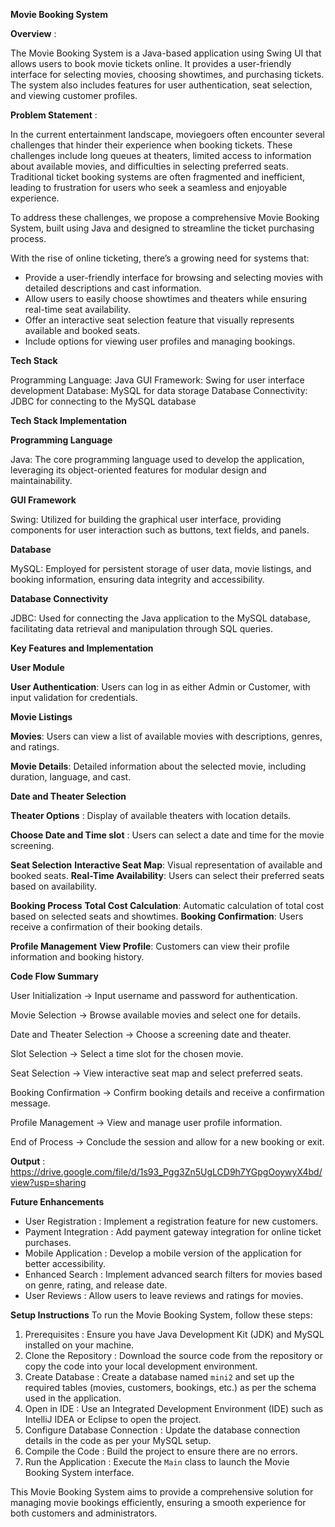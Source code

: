 **Movie Booking System**

**Overview** :

The Movie Booking System is a Java-based application using Swing UI that allows users to book movie tickets online. It provides a user-friendly interface for selecting movies, choosing showtimes, and purchasing tickets. The system also includes features for user authentication, seat selection, and viewing customer profiles.


**Problem Statement** :

In the current entertainment landscape, moviegoers often encounter several challenges that hinder their experience when booking tickets. These challenges include long queues at theaters, limited access to information about available movies, and difficulties in selecting preferred seats. Traditional ticket booking systems are often fragmented and inefficient, leading to frustration for users who seek a seamless and enjoyable experience.

To address these challenges, we propose a comprehensive Movie Booking System, built using Java and designed to streamline the ticket purchasing process.

With the rise of online ticketing, there’s a growing need for systems that:

- Provide a user-friendly interface for browsing and selecting movies with detailed descriptions and cast information.
- Allow users to easily choose showtimes and theaters while ensuring real-time seat availability.
- Offer an interactive seat selection feature that visually represents available and booked seats.
- Include options for viewing user profiles and managing bookings.


**Tech Stack**

Programming Language: Java
GUI Framework: Swing for user interface development
Database: MySQL for data storage
Database Connectivity: JDBC for connecting to the MySQL database


**Tech Stack Implementation** 

**Programming Language**

Java: The core programming language used to develop the application, leveraging its object-oriented features for modular design and maintainability.

**GUI Framework**

Swing: Utilized for building the graphical user interface, providing components for user interaction such as buttons, text fields, and panels.

**Database**

MySQL: Employed for persistent storage of user data, movie listings, and booking information, ensuring data integrity and accessibility.

**Database Connectivity**

JDBC: Used for connecting the Java application to the MySQL database, facilitating data retrieval and manipulation through SQL queries.


**Key Features and Implementation**

**User Module**

**User Authentication**: Users can log in as either Admin or Customer, with input validation for credentials.

**Movie Listings**

**Movies**: Users can view a list of available movies with descriptions, genres, and ratings.

**Movie Details**: Detailed information about the selected movie, including duration, language, and cast.

**Date and Theater Selection**

**Theater Options** : Display of available theaters with location details.

**Choose Date and Time slot** : Users can select a date and time for the movie screening.

**Seat Selection**
**Interactive Seat Map**: Visual representation of available and booked seats.
**Real-Time Availability**: Users can select their preferred seats based on availability.

**Booking Process**
**Total Cost Calculation**: Automatic calculation of total cost based on selected seats and showtimes.
**Booking Confirmation**: Users receive a confirmation of their booking details.

**Profile Management**
**View Profile**: Customers can view their profile information and booking history.


**Code Flow Summary**

User Initialization        →   Input username and password for authentication.

Movie Selection            →   Browse available movies and select one for details.

Date and Theater Selection →   Choose a screening date and theater.

Slot Selection             →   Select a time slot for the chosen movie.

Seat Selection             →   View interactive seat map and select preferred seats.

Booking Confirmation       →   Confirm booking details and receive a confirmation message.

Profile Management         →   View and manage user profile information.

End of Process             →   Conclude the session and allow for a new booking or exit.


**Output** : https://drive.google.com/file/d/1s93_Pgg3Zn5UgLCD9h7YGpgOoywyX4bd/view?usp=sharing


**Future Enhancements**

- User  Registration : Implement a registration feature for new customers.
- Payment Integration : Add payment gateway integration for online ticket purchases.
- Mobile Application : Develop a mobile version of the application for better accessibility.
- Enhanced Search : Implement advanced search filters for movies based on genre, rating, and release date.
- User  Reviews : Allow users to leave reviews and ratings for movies.


**Setup Instructions**
To run the Movie Booking System, follow these steps:

1. Prerequisites : Ensure you have Java Development Kit (JDK) and MySQL installed on your machine.
2. Clone the Repository : Download the source code from the repository or copy the code into your local development environment.
3. Create Database : Create a database named `mini2` and set up the required tables (movies, customers, bookings, etc.) as per the schema used in the application.
4. Open in IDE : Use an Integrated Development Environment (IDE) such as IntelliJ IDEA or Eclipse to open the project.
5. Configure Database Connection : Update the database connection details in the code as per your MySQL setup.
6. Compile the Code : Build the project to ensure there are no errors.
7. Run the Application : Execute the `Main` class to launch the Movie Booking System interface.


This Movie Booking System aims to provide a comprehensive solution for managing movie bookings efficiently, ensuring a smooth experience for both customers and administrators.

